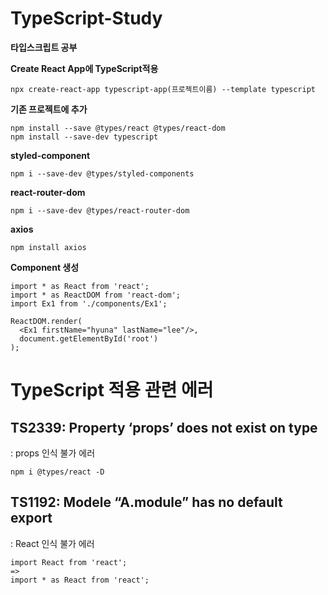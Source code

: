 # TypeScript-Study
**타입스크립트 공부**



**Create React App에 TypeScript적용**

```
npx create-react-app typescript-app(프로젝트이름) --template typescript
```



**기존 프로젝트에 추가**

```
npm install --save @types/react @types/react-dom
npm install --save-dev typescript
```



**styled-component**

```
npm i --save-dev @types/styled-components
```



**react-router-dom**

```
npm i --save-dev @types/react-router-dom
```



**axios**

```
npm install axios
```



**Component 생성**

```
import * as React from 'react';
import * as ReactDOM from 'react-dom';
import Ex1 from './components/Ex1';

ReactDOM.render(
  <Ex1 firstName="hyuna" lastName="lee"/>,
  document.getElementById('root')
);
```





# TypeScript 적용 관련 에러



## TS2339: Property ‘props’ does not exist on type

: props 인식 불가 에러

```
npm i @types/react -D
```

## TS1192: Modele “A.module” has no default export

: React 인식 불가 에러

```
import React from 'react';
=>
import * as React from 'react';
```
